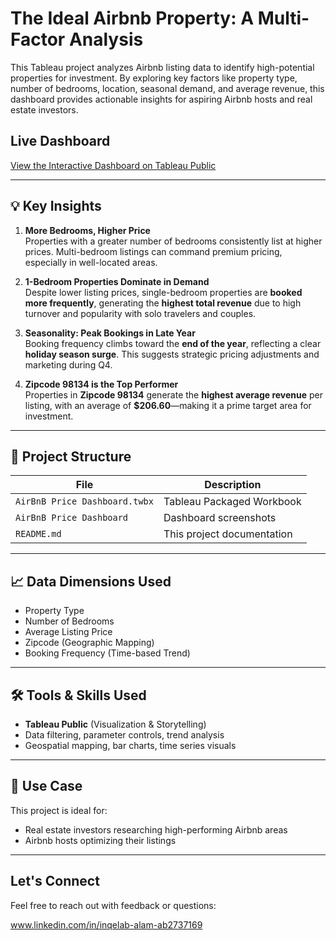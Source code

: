 # The Ideal Airbnb Property: A Multi-Factor Analysis

This Tableau project analyzes Airbnb listing data to identify high-potential properties for investment. By exploring key factors like property type, number of bedrooms, location, seasonal demand, and average revenue, this dashboard provides actionable insights for aspiring Airbnb hosts and real estate investors.


## Live Dashboard

[View the Interactive Dashboard on Tableau Public](https://public.tableau.com/views/AirBnBPriceDashboard_17521598848650/Story1?:language=en-US&:sid=&:redirect=auth&:display_count=n&:origin=viz_share_link)

---

## 💡 Key Insights

1. **More Bedrooms, Higher Price**  
   Properties with a greater number of bedrooms consistently list at higher prices. Multi-bedroom listings can command premium pricing, especially in well-located areas.

2. **1-Bedroom Properties Dominate in Demand**  
   Despite lower listing prices, single-bedroom properties are **booked more frequently**, generating the **highest total revenue** due to high turnover and popularity with solo travelers and couples.

3. **Seasonality: Peak Bookings in Late Year**  
   Booking frequency climbs toward the **end of the year**, reflecting a clear **holiday season surge**. This suggests strategic pricing adjustments and marketing during Q4.

4. **Zipcode 98134 is the Top Performer**  
   Properties in **Zipcode 98134** generate the **highest average revenue** per listing, with an average of **$206.60**—making it a prime target area for investment.

---

## 📁 Project Structure

| File | Description |
|------|-------------|
| `AirBnB Price Dashboard.twbx` | Tableau Packaged Workbook |
| `AirBnB Price Dashboard` | Dashboard screenshots |
| `README.md` | This project documentation |

---

## 📈 Data Dimensions Used

- Property Type  
- Number of Bedrooms  
- Average Listing Price  
- Zipcode (Geographic Mapping)  
- Booking Frequency (Time-based Trend)

---

## 🛠️ Tools & Skills Used

- **Tableau Public** (Visualization & Storytelling)  
- Data filtering, parameter controls, trend analysis  
- Geospatial mapping, bar charts, time series visuals  

---

## 📌 Use Case

This project is ideal for:
- Real estate investors researching high-performing Airbnb areas
- Airbnb hosts optimizing their listings

---

## Let's Connect

Feel free to reach out with feedback or questions:

www.linkedin.com/in/inqelab-alam-ab2737169
